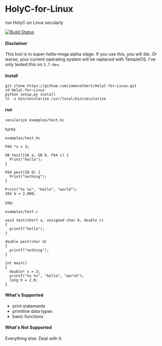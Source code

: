 # HolyC-for-Linux
run HolyC on Linux secularly

[![Build Status](http://ec2-54-162-194-49.compute-1.amazonaws.com/job/holyc-for-linux/job/master/badge/icon)](http://ec2-54-162-194-49.compute-1.amazonaws.com/job/holyc-for-linux/job/master/)

#### Disclaimer

This tool is in super-hella-mega alpha stage. If you use this, you will die. Or worse, your current operating system will be replaced with TempleOS. I've only tested this on `3.7-dev`.

#### Install

```
git clone https://github.com/jamesalbert/HolyC-for-Linux.git
cd HolyC-for-Linux
python setup.py install
ln -s bin/secularize /usr/local/bin/secularize
```

#### run

`secularize examples/test.hc`

turns

`examples/test.hc`
```
F64 *s = 3;

U0 test(I16 a, U8 b, F64 c) {
  Print("hello");
}

F64 pest(I8 d) {
  Print("nothing");
}

Print("%s %s", "hello", "world");
I64 b = 2.000;
```

into

`examples/test.c`
```
void test(short a, unsigned char b, double c)
{
  printf("hello");
}

double pest(char d)
{
  printf("nothing");
}

int main()
{
  double* s = 3;
  printf("%s %s", "hello", "world");
  long b = 2.0;
}
```

#### What's Supported

- print statements
- primitive data types
- basic functions

#### What's Not Supported

Everything else. Deal with it.
